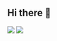 ## Hi there 👋

<img src="https://capsule-render.vercel.app/api?type=waving&color=E2A9F3&height=150&section=header" />
<img src="https://capsule-render.vercel.app/api?type=waving&color=E2A9F3&height=150&section=footer" />

<!--
**anemoiiaa/anemoiiaa** is a ✨ _special_ ✨ repository because its `README.md` (this file) appears on your GitHub profile.

Here are some ideas to get you started:

- 🔭 I’m currently working on ...
- 🌱 I’m currently learning ...
- 👯 I’m looking to collaborate on ...
- 🤔 I’m looking for help with ...
- 💬 Ask me about ...
- 📫 How to reach me: ...
- 😄 Pronouns: ...
- ⚡ Fun fact: ...
-->

